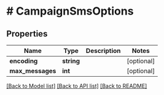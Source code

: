 # # CampaignSmsOptions

## Properties

Name | Type | Description | Notes
------------ | ------------- | ------------- | -------------
**encoding** | **string** |  | [optional] 
**max_messages** | **int** |  | [optional] 

[[Back to Model list]](../../README.md#documentation-for-models) [[Back to API list]](../../README.md#documentation-for-api-endpoints) [[Back to README]](../../README.md)


